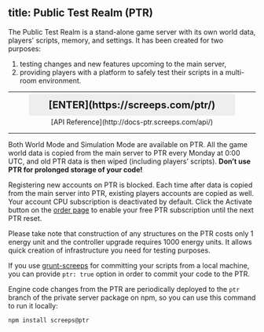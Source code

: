 title: Public Test Realm (PTR)
---

The Public Test Realm is a stand-alone game server with its own world data, players' scripts, memory, and settings. It has been created for two purposes:

1) testing changes and new features upcoming to the main server,  
2) providing players with a platform to safely test their scripts in a multi-room environment.

---

<div style="text-align: center">

<p><strong style="font-size: 20px; background: #eee; padding: 10px 40px;">[ENTER](https://screeps.com/ptr/)</strong></p>

<p>[API Reference](http://docs-ptr.screeps.com/api/)</p> 
</div>

---

Both World Mode and Simulation Mode are available on PTR. All the game world data is copied from the main server to PTR every Monday at 0:00 UTC, and old PTR data is then wiped (including players’ scripts). **Don’t use PTR for prolonged storage of your code!**

Registering new accounts on PTR is blocked. Each time after data is copied from the main server into PTR, existing players accounts are copied as well. Your account CPU subscription is deactivated by default. Click the Activate button on the [order page](https://screeps.com/ptr/#!/order) to enable your free PTR subscription until the next PTR reset.

Please take note that construction of any structures on the PTR costs only 1 energy unit and the controller upgrade requires 1000 energy units. It allows quick creation of infrastructure you need for testing purposes.

If you use [grunt-screeps](/commit.html) for committing your scripts from a local machine, you can provide <code style="white-space: nowrap;">ptr: true</code> option in order to commit your code to the PTR.

Engine code changes from the PTR are periodically deployed to the `ptr` branch of the private server package on npm, so you can use this command to run it locally:

```
npm install screeps@ptr
``` 
